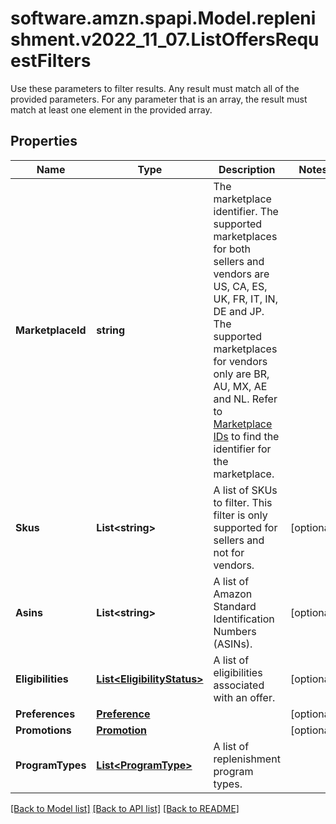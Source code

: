 # software.amzn.spapi.Model.replenishment.v2022_11_07.ListOffersRequestFilters
Use these parameters to filter results. Any result must match all of the provided parameters. For any parameter that is an array, the result must match at least one element in the provided array.

## Properties

Name | Type | Description | Notes
------------ | ------------- | ------------- | -------------
**MarketplaceId** | **string** | The marketplace identifier. The supported marketplaces for both sellers and vendors are US, CA, ES, UK, FR, IT, IN, DE and JP. The supported marketplaces for vendors only are BR, AU, MX, AE and NL. Refer to [Marketplace IDs](https://developer-docs.amazon.com/sp-api/docs/marketplace-ids) to find the identifier for the marketplace. | 
**Skus** | **List&lt;string&gt;** | A list of SKUs to filter. This filter is only supported for sellers and not for vendors. | [optional] 
**Asins** | **List&lt;string&gt;** | A list of Amazon Standard Identification Numbers (ASINs). | [optional] 
**Eligibilities** | [**List&lt;EligibilityStatus&gt;**](EligibilityStatus.md) | A list of eligibilities associated with an offer. | [optional] 
**Preferences** | [**Preference**](Preference.md) |  | [optional] 
**Promotions** | [**Promotion**](Promotion.md) |  | [optional] 
**ProgramTypes** | [**List&lt;ProgramType&gt;**](ProgramType.md) | A list of replenishment program types. | 

[[Back to Model list]](../README.md#documentation-for-models) [[Back to API list]](../README.md#documentation-for-api-endpoints) [[Back to README]](../README.md)

